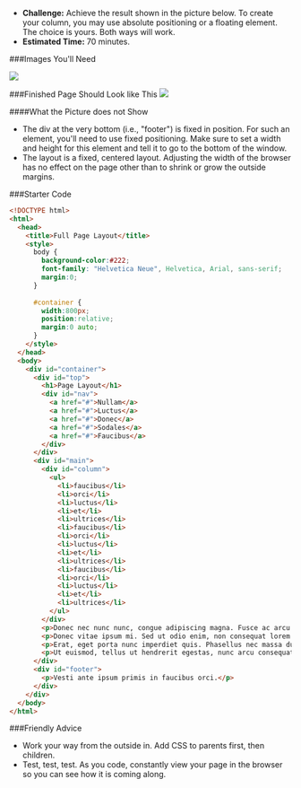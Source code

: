 * **Challenge:** Achieve the result shown in the picture below. To create your column, you may use absolute positioning or a floating element. The choice is yours. Both ways will work.
* **Estimated Time:** 70 minutes.

###Images You'll Need

![](https://raw.github.com/christensenacademy/christensen-academy/master/modules/css-layouts/challenges/abstract3.png)

###Finished Page Should Look like This
![](https://raw.github.com/christensenacademy/christensen-academy/master/modules/css-layouts/challenges/full-page-layout-challenge.png)

####What the Picture does not Show

* The div at the very bottom (i.e., "footer") is fixed in position. For such an element, you'll need to use fixed positioning. Make sure to set a width and height for this element and tell it to go to the bottom of the window.
* The layout is a fixed, centered layout. Adjusting the width of the browser has no effect on the page other than to shrink or grow the outside margins.

###Starter Code

```html
<!DOCTYPE html>
<html>
  <head>
    <title>Full Page Layout</title>
    <style>
      body {
        background-color:#222;
        font-family: "Helvetica Neue", Helvetica, Arial, sans-serif;
        margin:0;
      }
      
      #container {
        width:800px;
        position:relative;
        margin:0 auto;
      }
    </style>
  </head>
  <body>
    <div id="container">
      <div id="top">
        <h1>Page Layout</h1>
        <div id="nav">
          <a href="#">Nullam</a>
          <a href="#">Luctus</a>
          <a href="#">Donec</a>
          <a href="#">Sodales</a>
          <a href="#">Faucibus</a>
        </div>
      </div>
      <div id="main">
        <div id="column">
          <ul>
            <li>faucibus</li>
            <li>orci</li>
            <li>luctus</li>
            <li>et</li>
            <li>ultrices</li>
            <li>faucibus</li>
            <li>orci</li>
            <li>luctus</li>
            <li>et</li>
            <li>ultrices</li>
            <li>faucibus</li>
            <li>orci</li>
            <li>luctus</li>
            <li>et</li>
            <li>ultrices</li>
          </ul>
        </div>
        <p>Donec nec nunc nunc, congue adipiscing magna. Fusce ac arcu risus, vel ornare sem. Nullam magna augue, varius nec elementum a, dictum ac velit. Sed rhoncus suscipit nisi vitae viverra. Etiam et ipsum ac sapien mattis fringilla at egestas lacus. Sed vulputate, nisi nec aliquet sollicitudin, erat lectus congue sapien, id volutpat lectus dolor id lorem. Vestible ante ipsum primis in faucibus orci luctus et ultrices posuere cubilia Curae; Pellentesque felis neque, cursus eget tincidunt vel, fermentum id elit.</p>
        <p>Donec vitae ipsum mi. Sed ut odio enim, non consequat lorem. Aenean nibh arcu, luctus a luctus volutpat, porttitor vitae ligula. Proin gravida eros ut sapien eleifend ullamcorper semper quam iaculis. Duis et sapien tellus. Cum sociis natoque penatibus et magnis dis parturient montes, nascetur ridiculus mus. Donec vel sodales arcu. Vestibulum ante ipsum primis in faucibus orci luctus et ultrices posuere cubilia Curae.</p>
        <p>Erat, eget porta nunc imperdiet quis. Phasellus nec massa dui, quis venenatis elit. Nullam non suscipit nisi. Maecenas varius consectetur nisl, non consequat tellus sollicitudin sed. Curabitur imperdiet egestas semper. Phasellus tempus dapibus mi, vitae interdum quam consequat quis. Pellentesque habitant morbi tristique senectus et netus et malesuada fames ac turpis egestas. Class aptent taciti sociosqu ad litora torquent per conubia nostra, per inceptos himenaeos. Curabitur imperdiet leo sed velit consequat id dictum tellus hendrerit. Aliquam bibendum dictum lectus, eget egestas odio sodales consectetur. Aliquam erat volutpat. Cras eu lectus justo, vitae mollis leo. In hac habitasse platea dictumst. Vivamus egestas sagittis neque euismod ultricies.</p>
        <p>Ut euismod, tellus ut hendrerit egestas, nunc arcu consequat sem, vel ultricies libero est quis lectus. Morbi laoreet lorem id orci consectetur scelerisque. Curabitur feugiat, sem sit amet fermentum iaculis, enim turpis malesuada risus, in dictum purus ligula eget nulla. Morbi at tempus felis. Phasellus non ipsum eget lacus tristique fermentum. Duis sapien sapien, commodo at vehicula quis, condimentum vel lectus. Quisque ullamcorper laoreet cursus. Pellentesque mauris ante, auctor nec euismod a, imperdiet et nulla. Morbi a laoreet odio. Quisque vel mauris mi.</p>
      </div>
      <div id="footer">
        <p>Vesti ante ipsum primis in faucibus orci.</p>
      </div>
    </div>
  </body>
</html>
```

###Friendly Advice

* Work your way from the outside in. Add CSS to parents first, then children.
* Test, test, test. As you code, constantly view your page in the browser so you can see how it is coming along.